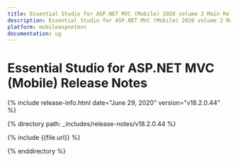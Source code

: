 ```yaml
---
title: Essential Studio for ASP.NET MVC (Mobile) 2020 volume 2 Main Release Notes  
description: Essential Studio for ASP.NET MVC (Mobile) 2020 volume 2 Main Release Notes  
platform: mobileaspnetmvc
documentation: ug
---
```


# Essential Studio for ASP.NET MVC (Mobile)  Release Notes  

{% include release-info.html date="June 29, 2020"  version="v18.2.0.44" %} 


{% directory path: _includes/release-notes/v18.2.0.44 %}

{% include {{file.url}} %}

{% enddirectory %}